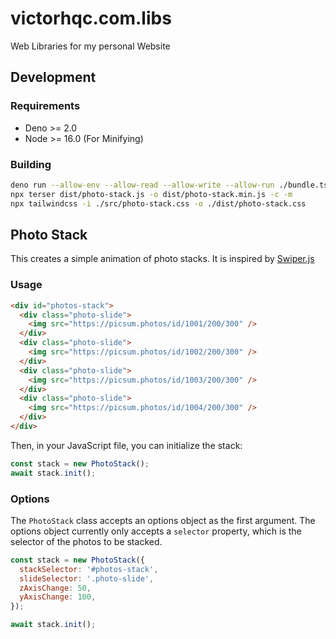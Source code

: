 # victorhqc.com.libs
Web Libraries for my personal Website

## Development

### Requirements

- Deno >= 2.0
- Node >= 16.0 (For Minifying)

### Building

```sh
deno run --allow-env --allow-read --allow-write --allow-run ./bundle.ts
npx terser dist/photo-stack.js -o dist/photo-stack.min.js -c -m
npx tailwindcss -i ./src/photo-stack.css -o ./dist/photo-stack.css
```

## Photo Stack

This creates a simple animation of photo stacks. It is inspired by [Swiper.js](https://swiperjs.com)

### Usage

```html
<div id="photos-stack">
  <div class="photo-slide">
    <img src="https://picsum.photos/id/1001/200/300" />
  </div>
  <div class="photo-slide">
    <img src="https://picsum.photos/id/1002/200/300" />
  </div>
  <div class="photo-slide">
    <img src="https://picsum.photos/id/1003/200/300" />
  </div>
  <div class="photo-slide">
    <img src="https://picsum.photos/id/1004/200/300" />
  </div>
</div>
```

Then, in your JavaScript file, you can initialize the stack:

```js
const stack = new PhotoStack();
await stack.init();
```

### Options

The `PhotoStack` class accepts an options object as the first argument. The options object currently only accepts a `selector` property, which is the selector of the photos to be stacked.

```js
const stack = new PhotoStack({
  stackSelector: '#photos-stack',
  slideSelector: '.photo-slide',
  zAxisChange: 50,
  yAxisChange: 100,
});

await stack.init();
```
